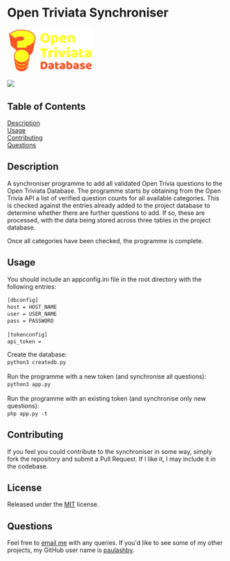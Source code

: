 # Open Triviata Synchroniser


<img src="./img/open-triviata-logo.svg" width="200" alt="Open Triviata logo"><br />


  [<img src="https://img.shields.io/badge/License-MIT-yellow.svg">](https://opensource.org/licenses/MIT)

## Table of Contents

[Description](#description)<br />[Usage](#usage)<br />[Contributing](#contributing)<br />[Questions](#questions)<br />

## Description
A synchroniser programme to add all validated Open Trivia questions to the Open Triviata Database. The programme starts by obtaining from the Open Trivia API a list of verified question counts for all available categories. This is checked against the entries already added to the project database to determine whether there are further questions to add. If so, these are processed, with the data being stored across three tables in the project database. 

Once all categories have been checked, the programme is complete.

## Usage
You should include an appconfig.ini file in the root directory with the following entries:
```
[dbconfig]
host = HOST_NAME
user = USER_NAME
pass = PASSWORD

[tokenconfig]
api_token = 
```
Create the database:<br />
```python3 createdb.py```<br /><br />
Run the programme with a new token (and synchronise all questions):<br />
```python3 app.py```<br /><br />
Run the programme with an existing token (and synchronise only new questions):<br />
```php app.py -t```

## Contributing

If you feel you could contribute to the synchroniser in some way, simply fork the repository and submit a Pull Request. If I like it, I may include it in the codebase.
  
## License
  
Released under the [MIT](https://opensource.org/licenses/MIT) license.

## Questions

Feel free to [email me](mailto:paul@primitive.co?subject=OpenTriviataSynchroniser%20query%20from%20GitHub) with any queries. If you'd like to see some of my other projects, my GitHub user name is [paulashby](https://github.com/paulashby).

